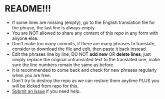 # README!!!
- If some lines are missing (empty), go to the English translation file for the phrase, the last line is always empty.
- You are NOT allowed to share any content of this repo in any form with anyone else.
- Don't make too many commits, if there are many phrases to translate, consider to download the file and edit, then paste it back instead.
- Edit the phrases line by line, DO NOT **add new** OR **delete lines**, just simply replace the original untranslated text to the translated one, make sure the line numbers remain the same as before.
- It is recommended to come back and check for new phrases regularly when you are free.
- Don't try to destroy the repo as we can restore them anytime PLUS you will be kicked from repo for this.
- [Submit an issue](https://github.com/DL-Community/DLCE-Translations/issues) if you need help.
